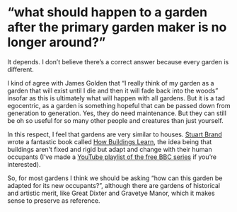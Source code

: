 # “what should happen to a garden after the primary garden maker is no longer around?”

It depends. I don’t believe there’s a correct answer because every garden is different. 

I kind of agree with James Golden that “I really think of my garden as a garden that will exist until I die and then it will fade back into the woods” insofar as this is ultimately what will happen with all gardens. But it is a tad egocentric, as a  garden is something hopeful that can be passed down from generation to generation. Yes, they do need maintenance. But they can still be oh so useful for so many other people and creatures than just yourself.

In this respect, I feel that gardens are very similar to houses. [Stuart Brand](https://en.wikipedia.org/wiki/Stewart_Brand) wrote a fantastic book called [How Buildings Learn](https://en.wikipedia.org/wiki/How_Buildings_Learn), the idea being that buildings aren’t fixed and rigid but adapt and change with their human occupants (I’ve made a [YouTube playlist of the free BBC series](https://bit.ly/how-buildings-learn) if you’re interested).

So, for most gardens I think we should be asking “how can this garden be adapted for its new occupants?”, although there are gardens of historical and artistic merit, like Great Dixter and Gravetye Manor, which it makes sense to preserve as reference.
